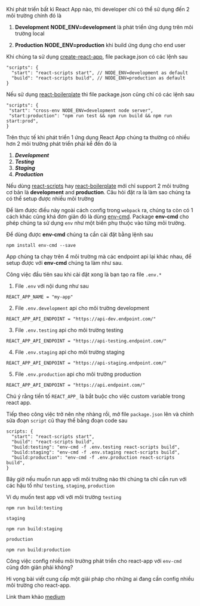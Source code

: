Khi phát triển bất kì React App nào, thì developer chỉ có thể sử dụng đến 2 môi trường chính đó là 

1. **Development**  **NODE_ENV=development** là phát triển ứng dụng trên môi trường local

2. **Production** **NODE_ENV=production** khi build ứng dụng cho end user 

Khi chúng ta sử dụng [create-react-app](https://github.com/facebook/create-react-app), file package.json có các lệnh sau 

```
"scripts": {
  "start": "react-scripts start", // NODE_ENV=development as default
  "build": "react-scripts build", // NODE_ENV=production as default
}
```


Nếu sử dụng [react-boilerplate](https://github.com/react-boilerplate/react-boilerplate) thì file package.json cũng chỉ có các lệnh sau

```
"scripts": {
 "start": "cross-env NODE_ENV=development node server",
 "start:production": "npm run test && npm run build && npm run start:prod",
}
```


Trên thực tế khi phát triển 1 ứng dụng React App chúng ta thường có nhiều hơn 2 môi trường phát triển phải kể đến đó là

1. ***Development***
1. ***Testing***
1. ***Staging***
1. ***Production***

Nếu dùng [react-scripts](https://www.npmjs.com/package/react-scripts)  hay  [react-boilerplate](https://github.com/react-boilerplate/react-boilerplate) mới chỉ support 2 môi trường cơ bản là **development** and **production**. Câu hỏi đặt ra là làm sao chúng ta có thể setup được nhiều môi trường

Để làm được điều này ngoài cách config trong `webpack` ra, chúng ta còn có 1 cách khác cũng khá đơn giản đó là dùng [env-cmd](https://www.npmjs.com/package/env-cmd). Package **env-cmd** cho phép chúng ta sử dụng `env` như một biến phụ thuộc vào từng môi trường.

Để dùng được **env-cmd** chúng ta cần cài đặt bằng lệnh sau 

```
npm install env-cmd --save

```

App chúng ta chạy trên 4 môi trường mà các endpoint api lại khác nhau, để setup được với **env-cmd** chúng ta làm như sau.

Công việc đầu tiên sau khi cài đặt xong là bạn tạo ra  file `.env.*` 

1. File `.env` với nội dung như sau
```
REACT_APP_NAME = "my-app"

```
2. File `.env.development` api cho môi trường development 

```
REACT_APP_API_ENDPOINT = "https://api-dev.endpoint.com/"

```

3.   File `.env.testing` api cho môi trường testing 
```
REACT_APP_API_ENDPOINT = "https://api-testing.endpoint.com/"
```

4.   File `.env.staging` api cho môi trường staging
```
REACT_APP_API_ENDPOINT = "https://api-staging.endpoint.com/"
```

5.   File `.env.production`  api cho môi trường production

```
REACT_APP_API_ENDPOINT = "https://api.endpoint.com/"

```

Chú ý rằng tiền tố `REACT_APP_` là bắt buộc cho việc custom variable trong react app.

Tiếp theo công việc trở nên nhẹ nhàng rồi, mở file `package.json` lên và chỉnh sửa đoạn `script` cũ thay thế bằng đoạn code sau 

```
scripts: {
  "start": "react-scripts start",
  "build": "react-scripts build",
  "build:testing": "env-cmd -f .env.testing react-scripts build",
  "build:staging": "env-cmd -f .env.staging react-scripts build",
  "build:production": "env-cmd -f .env.production react-scripts build",
}
```

Bây giờ nếu muốn run app với môi trường nào thì chúng ta chỉ cần run với các hậu tố như `testing`, `staging`, `production`

Ví dụ muốn test app với với môi trường `testing`

```
npm run build:testing
```

`staging`

```
npm run build:staging

```

`production`

```
npm run build:production

```

Công việc config nhiều môi trường phát triển cho react-app với `env-cmd` cũng đơn giản phải không? 

Hi vọng bài viết cung cấp một giải pháp cho những ai đang cần config nhiều môi trường cho react-app.

Link tham khảo [medium](https://medium.com/better-programming/managing-environments-for-provisional-builds-with-react-app-1fb411e3597)